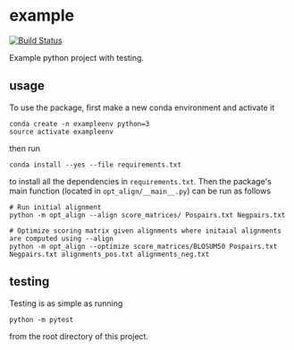 # example

[![Build
Status](https://travis-ci.org/tcavazos2/hw3-OptimalAlign.svg?branch=master)](https://travis-ci.org/tcavazos2/hw3-OptimalAlign)

Example python project with testing.

## usage

To use the package, first make a new conda environment and activate it

```
conda create -n exampleenv python=3
source activate exampleenv
```

then run

```
conda install --yes --file requirements.txt
```

to install all the dependencies in `requirements.txt`. Then the package's
main function (located in `opt_align/__main__.py`) can be run as follows

```
# Run initial alignment 
python -m opt_align --align score_matrices/ Pospairs.txt Negpairs.txt

# Optimize scoring matrix given alignments where initaial alignments are computed using --align
python -m opt_align --optimize score_matrices/BLOSUM50 Pospairs.txt Negpairs.txt alignments_pos.txt alignments_neg.txt 
```

## testing

Testing is as simple as running

```
python -m pytest
```

from the root directory of this project.
